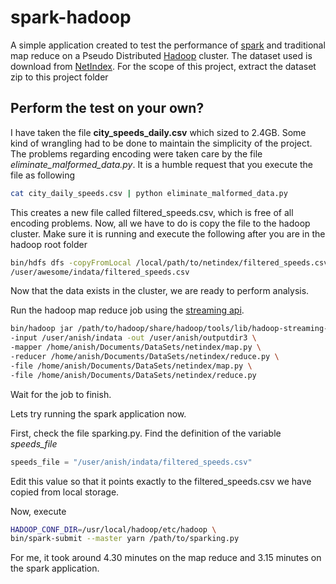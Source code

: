 # spark-hadoop
A simple application created to test the performance of [spark](http://spark.apache.org) and traditional map reduce on a Pseudo Distributed [Hadoop](http://hadoop.apache.org) cluster. The dataset used is download from [NetIndex](http://netindex.com). For the scope of this project, extract the dataset zip to this project folder

## Perform the test on your own?
I have taken the file **city_speeds_daily.csv** which sized to 2.4GB. Some kind of wrangling had to be done to maintain the simplicity of the project. The problems regarding encoding were taken care by the file *eliminate_malformed_data.py*. It is a humble request that you execute the file as following

```sh
cat city_daily_speeds.csv | python eliminate_malformed_data.py
```

This creates a new file called filtered_speeds.csv, which is free of all encoding problems. Now, all we have to do is copy the file to the hadoop cluster. Make sure it is running and execute the following after you are in the hadoop root folder

```sh
bin/hdfs dfs -copyFromLocal /local/path/to/netindex/filtered_speeds.csv \ 
/user/awesome/indata/filtered_speeds.csv
```
Now that the data exists in the cluster, we are ready to perform analysis.

Run the hadoop map reduce job using the [streaming api](https://hadoop.apache.org/docs/r2.7.0/hadoop-streaming/HadoopStreaming.html). 

```sh
bin/hadoop jar /path/to/hadoop/share/hadoop/tools/lib/hadoop-streaming-2.6.0.jar \
-input /user/anish/indata -out /user/anish/outputdir3 \
-mapper /home/anish/Documents/DataSets/netindex/map.py \
-reducer /home/anish/Documents/DataSets/netindex/reduce.py \
-file /home/anish/Documents/DataSets/netindex/map.py \
-file /home/anish/Documents/DataSets/netindex/reduce.py
```

Wait for the job to finish.

Lets try running the spark application now.

First, check the file sparking.py. Find the definition of the variable *speeds_file*
```python
speeds_file = "/user/anish/indata/filtered_speeds.csv"
```
Edit this value so that it points exactly to the filtered_speeds.csv we have copied from local storage.

Now, execute
```sh
HADOOP_CONF_DIR=/usr/local/hadoop/etc/hadoop \
bin/spark-submit --master yarn /path/to/sparking.py 
```
For me, it took around 4.30 minutes on the map reduce and 3.15 minutes on the spark application.
